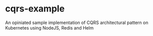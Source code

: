 # cqrs-example
An opiniated sample implementation of CQRS architectural pattern on Kubernetes using NodeJS, Redis and Helm
